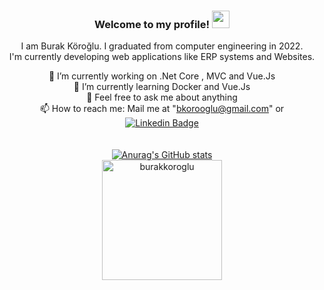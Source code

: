 <h3 align="center">
Welcome to my profile!
<img src="https://media.giphy.com/media/hvRJCLFzcasrR4ia7z/giphy.gif" width="28">

</h3>
<p align="center">
I am Burak Köroğlu. I graduated from computer engineering in 2022.<br> I'm currently developing web applications like  ERP systems and Websites.

<p>
<div align="center">



 🔭 I’m currently working on .Net Core , MVC and Vue.Js <br>
 🌱 I’m currently learning Docker and Vue.Js<br>
 💬 Feel free to ask me about anything<br>
 📫 How to reach me: Mail me at "bkorooglu@gmail.com"  or<br>
 [![Linkedin Badge](https://img.shields.io/badge/-burakkoroglu-blue?style=flat-square&logo=Linkedin&logoColor=white&link=https://www.linkedin.com/in//)](https://www.linkedin.com/in/burak-k%C3%B6ro%C4%9Flu-818984207/)
<br><br><br>
[![Anurag's GitHub stats](https://github-readme-stats.vercel.app/api?username=burakkoroglu&theme=monokai)](https://github.com/anuraghazra/github-readme-stats)
<br>
<img src="https://github-readme-stats.vercel.app/api/top-langs?username=burakkoroglu&langs_count=10&show_icons=true&locale=en&layout=compact&theme=algolia" alt="burakkoroglu" height="192px"/>

<div>
